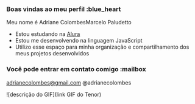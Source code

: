 ### Boas vindas ao meu perfil :blue_heart

Meu nome é Adriane ColombesMarcelo Paludetto

- Estou estudando na [Alura](https://www.alura.com.br)
- Estou me desenvolvendo na linguagem JavaScript
- Utilizo esse espaço para minha organização e compartilhamento dos meus projetos desenvolvidos

### Você pode entrar em contato comigo :mailbox

adrianecolombes@gmail.com
@adrianecolombes

![descrição do GIF](link GIF do Tenor)

